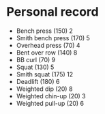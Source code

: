 # Personal record

- Bench press (150) 2
- Smith bench press (170) 5
- Overhead press (70) 4
- Bent over row (140) 8
- BB curl (70) 9
- Squat (130) 5
- Smith squat (175) 12
- Deadlift (180) 6
- Weighted dip (20) 8
- Weighted chin-up (20) 3
- Weighted pull-up (20) 6